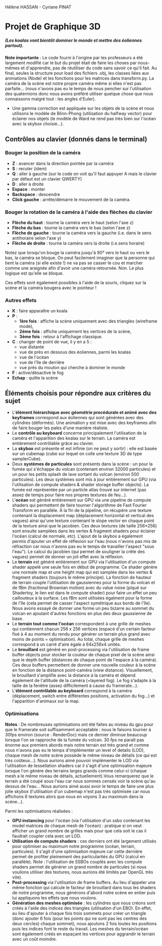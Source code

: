 Hélène HASSAN - Cyriane PINAT

# Projet de Graphique 3D

##### (Les koalas vont bientôt dominer le monde et mettre des éoliennes partout).

**Note importante** : Le code fourni à l'origine par les professeurs a été largement modifié car le but du projet était de faire les choses par nous-mêmes et d'apprendre, pas de réutiliser du code sans savoir ce qu'il fait. Au final, seules la structure pour load des fichiers .obj, les classes liées aux animations (Node) et les fonctions pour les matrices dans transform.py. La caméra de la scène est notre propre caméra même si elles n'est pas parfaite... (nous n'avons pas eu le temps de nous pencher sur l'utilisation des quaternions donc nous avons préféré utiliser quelque chose que nous connaissons malgré tout : les angles d'Euler).
- Une gamma correction est appliquée sur les objets de la scène et nous utilisons le modèle de Blinn-Phong (utilisation du halfway vector) pour éclairer nos objets (le modèle de Ward ne rend pas très bien sur l'océan avec la skybox choisie...).


## Contrôles au clavier (donnés dans le terminal)
### Bouger la position de la caméra
- **Z** : avancer dans la direction pointée par la caméra
- **S** : reculer (idem)
- **Q** : aller à gauche (sur le code on voit qu'il faut appuyer A mais le clavier par défaut est un clavier QWERTY)
- **D** : aller à droite
- **Espace** : monter
- **Backspace** : descendre
- **Click gauche** : arrête/démarre le mouvement de la caméra.

### Bouger la rotation de la caméra à l'aide des flèches du clavier
- **Flèche du haut** : tourne la caméra vers le haut (selon l'axe z)
- **Flèche du bas** : tourne la caméra vers le bas (selon l'axe z)
- **Flèche de gauche** : tourne la caméra vers la gauche (i.e. dans le sens antihoraire selon l'axe y)
- **Flèche de droite** : tourne la caméra vers la droite (i.e.sens horaire) 

Notez que lorsqu'on bouge la caméra jusqu'à 90° vers le haut ou vers le bas, la caméra se bloque. On peut facilement imaginer que la personne qui tient la caméra (si elle existe !) ne va pas se casser le cou et marcher comme une araignée afin d'avoir une caméra retournée. Non. Le plus logique est qu'elle se bloque.

Ces effets sont également possibles à l'aide de la souris, cliquez sur la scène et la caméra bougera avec le pointeur !


### Autres effets
- **K** : faire apparaître un koala
- **P** : 
  - **1ère fois** : affiche la scène uniquement avec des triangles (wireframe mode), 
  - **2ème fois** : affiche uniquement les vertices de la scène, 
  - **3ème fois** : retour à l'affichage classique.
- **C** : changer de point de vue, il y en a 5 : 
  - vue distante
  - vue de près en dessous des éoliennes, parmi les koalas
  - vue de l'océan
  - vue de l'île de derrière
  - vue près du mouton qui cherche à dominer le monde
- **F** : active/désactive le fog
- **Echap** : quitte la scène



## Éléments choisis pour répondre aux critères du sujet

- L'**élément hiérarchique avec géométrie procédurale et animé avec des keyframes** correspond aux éoliennes qui sont générées avec des cylindres (déformés). Une animation y est mise avec des keyframes afin de faire bouger les pales d'une manière réaliste. 
- Le **contrôle au keyboard** concerne principalement l'utilisation de la caméra et l'apparition des koalas sur le terrain. La caméra est entièrement contrôlable grâce au clavier. 
- La **skybox** est présente et est infinie (on ne peut y sortir) : elle est basée sur un cubemap (cube sur lequel on colle une texture 3D de type samplerCube).
- Deux **systèmes de particules** sont présents dans la scène : un pour la fumée qui s'échappe du volcan (contenant environ 32000 particules) et un pour les petits splash de lave sortant du volcan (environ 500 particules). Les deux systèmes sont mis à jour entièrement sur GPU (via l'utilisation de compute shaders & shader storage buffer objects). La fumée est représentée par un particle atlas trouvé sur internet (pas assez de temps pour faire nos propres textures de feu...).
- L'**océan** est généré entièrement sur GPU via une pipeline de compute shaders qui permettent de faire tourner l'algorithme de Fast Fourier Transform en parallèle. À la fin de la pipeline, on récupère une texture contenant la displacement map (déplacement horizontal et vertical des vagues) ainsi qu'une texture contenant le slope vector en chaque point de la texture ainsi que le jacobien. Ces deux textures (de taille 256*256) sont ensuite samplées dans les vertex & fragment shaders pour éclairer l'océan (calcul de normale, etc). L'ajout de la skybox a également permis d'ajouter un effet de réflexion sur l'eau (nous n'avons pas mis de réfraction car nous n'avons pas eu le temps de travailler l'aspect "sous l'eau"). Le calcul du jacobien (qui permet de souligner la crête des vagues) permet de donner un joli effet avec la réflexion.
- Le **terrain** est généré entièrement sur GPU via l'utilisation d'un compute shader appelé une seule fois en début de programme. Ce shader génère une normale map et une height map qui est samplée dans les vertex & fragment shaders (toujours le même principe). La fonction de hauteur de terrain couple l'utilisation de gaussiennes pour la forme du volcan et de fBm (fractional Brownian motion) avec du value noise (piqué sur Shadertoy, le lien est dans le compute shader) pour faire un effet un peu caillouteux à la surface. Les fBm sont utilisées égalment pour la forme de l'île (cela permet de casser l'aspect symétrique aux bords de l'île). Nous avons essayé de donner une forme un peu bizarre au sommet du volcan en ajoutant d'autres fonctions en plus des deux gaussienne de base.
- Le **terrain tout comme l'océan** correspondent à une grille de meshes qui contiennent chacun 256 x 256 vertices (espacé d'un certain facteur fixé à 4 au moment du rendu pour générer un terrain plus grand avec moins de points = optimisation). Au total, chaque grille de meshes correspond à un carré d'aire égale à 64x256x4 unités.
- Le **brouillard** est généré en post-processing via l'utilisation de frame buffer objects pour stocker la couleur de chaque pixel de la scène ainsi que le depth buffer (distances de chaque point de l'espace à la caméra). Ces deux buffers permettent de donner une nouvelle couleur à la scène en fonction de la distance point-caméra (view distance). Visuellement, le brouillard s'amplifie avec la distance à la caméra et dépend également de l'altitude de la caméra (=layered fog). Le fog s'adapte à la taille de la fenêtre (assez difficilement à cause du framerate...).
- L'**élément contrôlable au keyboard** correspond à la caméra (déplacement, switch entre différentes positions, activation du fog...) et l'apparition d'animaux sur la map.



### Optimisations 

**Notes** : De nombreuses optimisations ont été faites au niveau du gpu pour que le framerate soit suffisamment acceptable : nous le faisons tourner à 30fps environ (source : RenderDoc) mais ce dernier diminue beaucoup lorsque l'on se rapproche de la fumée du volcan. 30 fps ne paraît pas énorme aux premiers abords mais notre terrain est très grand et comme nous n'avons pas eu le temps d'implémenter un level of details (LOD), chaque mesh de notre scène possède le même niveau de détails (ce qui est très coûteux...). Nous aurions aimé pouvoir implémenter le LOD via  l'utilisation de tessellation shaders car il s'agit d'une optimisation majeure lorsque l'on génère des terrains larges grands comme celui-ci (chaque mesh a le même niveau de détails, actuellement).Vous remarquerez que le terrain a été coupé sous l'eau car nous sommes censés voir la scène qu'au dessus de l'eau...
Nous aurions aimé aussi avoir le temps de faire une plus jolie skybox (l'utilisation d'un cubemap n'est pas très optimisée car nous affichons 6 textures alors que nous en voyons 3 au maximum dans la scène...).

Parmi les optimisations réalisées :

- **GPU instancing** pour l'océan (via l'utilisation d'un ssbo contenant les model matrices de chaque mesh de l'océan) : pratique si on veut afficher un grand nombre de grilles mais pour que cela soit le cas il faudrait coupler cela avec un LOD.
- **Utilisation de compute shaders** : ces derniers ont été largement utilisés pour optimiser au maximum notre programme (océan, terrain, particules). Il s'agit d'une optimisation majeure car cette dernière permet de profiter pleinement des particularités du GPU (calcul en parallèle). Note : l'utilisation de SSBOs couplés avec les compute shaders permet de générer un grand nombre de particules (si nous voulions utiliser des textures, nous aurions été limités par OpenGL très vite).
- **Post-processing** via l'utilisation de frame buffers. Au lieu d'appeler une même fonction qui calcule le facteur de brouillard dans tous les shaders de notre programme, nous générons d'abord notre scène en entier puis lui appliquons les effets que nous voulons.
- **Génération des meshes optimisée** : les cylindres que nous créons sont créés à l'aide des indices des triangles (utilisation d'un EBO). En effet, au lieu d'ajouter à chaque fois trois sommets pour créer un triangle (donc ajouter 6 fois (pour les points qui ne sont pas les centres des deux cercles) chaque sommet), nous ajoutons 2 fois toutes les positions puis les indices font le reste du travail. Les meshes du terrain/océan sont également créés en espaçant les vertices pour aggrandir le terrain avec un coût moindre.

